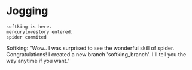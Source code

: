 # Jogging

	softking is here.
	mercurylovestory entered.
	spider commited

Softking:
"Wow.. I was surprised to see the wonderful skill of spider. Congratulations!
I created a new branch 'softking_branch'. I'll tell you the way anytime if you want."
